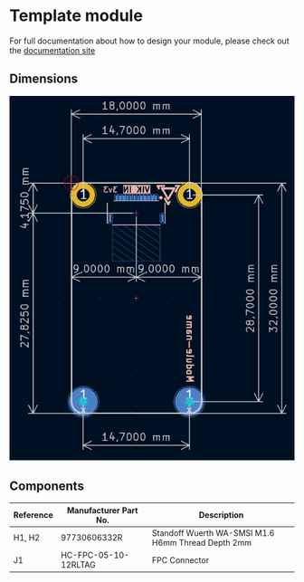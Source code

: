 # Template module

For full documentation about how to design your module, please check out the [documentation site](https://docs.splitkb.com/product-guides/halcyon-series/advanced/designing-module)


## Dimensions

![Halcyon module dimensions](hlc_module_dimensions.png)


## Components

| Reference | Manufacturer Part No. | Description |
|--------|-------|-------|
| H1, H2 | 97730606332R | Standoff Wuerth WA-SMSI M1.6 H6mm Thread Depth 2mm |
| J1 | HC-FPC-05-10-12RLTAG | FPC Connector |